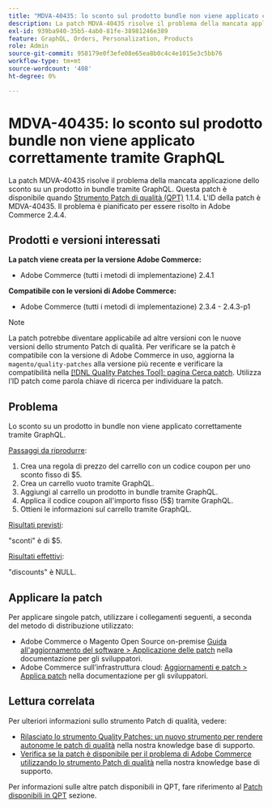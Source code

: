 ```yaml
---
title: "MDVA-40435: lo sconto sul prodotto bundle non viene applicato correttamente tramite GraphQL"
description: La patch MDVA-40435 risolve il problema della mancata applicazione dello sconto su un prodotto in bundle tramite GraphQL. Questa patch è disponibile quando è installato [Quality Patches Tool (QPT)](/help/announcements/adobe-commerce-announcements/magento-quality-patches-released-new-tool-to-self-serve-quality-patches.md) 1.1.4. L'ID della patch è MDVA-40435. Il problema è pianificato per essere risolto in Adobe Commerce 2.4.4.
exl-id: 939ba940-35b5-4ab0-81fe-38981246e389
feature: GraphQL, Orders, Personalization, Products
role: Admin
source-git-commit: 958179e0f3efe08e65ea8b0c4c4e1015e3c5bb76
workflow-type: tm+mt
source-wordcount: '408'
ht-degree: 0%

---
```


# MDVA-40435: lo sconto sul prodotto bundle non viene applicato correttamente tramite GraphQL

La patch MDVA-40435 risolve il problema della mancata applicazione dello sconto su un prodotto in bundle tramite GraphQL. Questa patch è disponibile quando [Strumento Patch di qualità (QPT)](/help/announcements/adobe-commerce-announcements/magento-quality-patches-released-new-tool-to-self-serve-quality-patches.md) 1.1.4. L&#39;ID della patch è MDVA-40435. Il problema è pianificato per essere risolto in Adobe Commerce 2.4.4.

## Prodotti e versioni interessati

**La patch viene creata per la versione Adobe Commerce:**

* Adobe Commerce (tutti i metodi di implementazione) 2.4.1

**Compatibile con le versioni di Adobe Commerce:**

* Adobe Commerce (tutti i metodi di implementazione) 2.3.4 - 2.4.3-p1

>[!NOTE]
>
>La patch potrebbe diventare applicabile ad altre versioni con le nuove versioni dello strumento Patch di qualità. Per verificare se la patch è compatibile con la versione di Adobe Commerce in uso, aggiorna la `magento/quality-patches` alla versione più recente e verificare la compatibilità nella [[!DNL Quality Patches Tool]: pagina Cerca patch](https://devdocs.magento.com/quality-patches/tool.html#patch-grid). Utilizza l’ID patch come parola chiave di ricerca per individuare la patch.

## Problema

Lo sconto su un prodotto in bundle non viene applicato correttamente tramite GraphQL.

<u>Passaggi da riprodurre</u>:

1. Crea una regola di prezzo del carrello con un codice coupon per uno sconto fisso di $5.
1. Crea un carrello vuoto tramite GraphQL.
1. Aggiungi al carrello un prodotto in bundle tramite GraphQL.
1. Applica il codice coupon all&#39;importo fisso (5$) tramite GraphQL.
1. Ottieni le informazioni sul carrello tramite GraphQL.

<u>Risultati previsti</u>:

&quot;sconti&quot; è di $5.

<u>Risultati effettivi</u>:

&quot;discounts&quot; è NULL.

## Applicare la patch

Per applicare singole patch, utilizzare i collegamenti seguenti, a seconda del metodo di distribuzione utilizzato:

* Adobe Commerce o Magento Open Source on-premise [Guida all&#39;aggiornamento del software > Applicazione delle patch](https://devdocs.magento.com/guides/v2.4/comp-mgr/patching/mqp.html) nella documentazione per gli sviluppatori.
* Adobe Commerce sull’infrastruttura cloud: [Aggiornamenti e patch > Applica patch](https://devdocs.magento.com/cloud/project/project-patch.html) nella documentazione per gli sviluppatori.

## Lettura correlata

Per ulteriori informazioni sullo strumento Patch di qualità, vedere:

* [Rilasciato lo strumento Quality Patches: un nuovo strumento per rendere autonome le patch di qualità](/help/announcements/adobe-commerce-announcements/magento-quality-patches-released-new-tool-to-self-serve-quality-patches.md) nella nostra knowledge base di supporto.
* [Verifica se la patch è disponibile per il problema di Adobe Commerce utilizzando lo strumento Patch di qualità](/help/support-tools/patches-available-in-qpt-tool/check-patch-for-magento-issue-with-magento-quality-patches.md) nella nostra knowledge base di supporto.

Per informazioni sulle altre patch disponibili in QPT, fare riferimento al [Patch disponibili in QPT](https://support.magento.com/hc/en-us/sections/360010506631-Patches-available-in-MQP-tool-) sezione.

